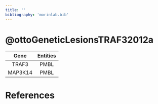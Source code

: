 ```yaml
---
title: ''
bibliography: 'morinlab.bib'
---
```


# @ottoGeneticLesionsTRAF32012a
|Gene|Entities|
|:-:|:-:|
|TRAF3|PMBL|
|MAP3K14|PMBL|

# References

